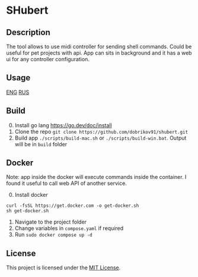 # SHubert

## Description
The tool allows to use midi controller for sending shell commands. Could be useful for pet projects with api. App can sits in background and it has a web ui for any controller configuration.

## Usage
[ENG](docs/help-en.md)
[RUS](docs/help-rus.md)

## Build
0. Install go lang https://go.dev/doc/install
1. Clone the repo `git clone https://github.com/dobrikov91/shubert.git`
2. Build app `./scripts/build-mac.sh` or `./scripts/build-win.bat`. Output will be in `build` folder

## Docker
Note: app inside the docker will execute commands inside the container. I found it useful to call web API of another service.

0. Install docker
```
curl -fsSL https://get.docker.com -o get-docker.sh
sh get-docker.sh
```
1. Navigate to the project folder
2. Change variables in `compose.yaml` if required
3. Run `sudo docker compose up -d`

## License
This project is licensed under the [MIT License](LICENSE).
